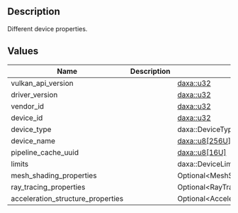 ## Description

Different device properties.

## Values

| Name | Description | Value type |
| --- | --- | --- |
| vulkan_api_version |  | [daxa::u32](Types.md) |
| driver_version |  | [daxa::u32](Types.md) |
| vendor_id |  | [daxa::u32](Types.md) |
| device_id |  | [daxa::u32](Types.md) |
| device_type |  | daxa::DeviceType |
| device_name |  | [daxa::u8[256U]](Types.md) |
| pipeline_cache_uuid |  | [daxa::u8[16U]](Types.md) |
| limits |  | daxa::DeviceLimits |
| mesh_shading_properties |  | Optional\<MeshShaderDeviceProperties> |
| ray_tracing_properties |  | Optional\<RayTracingPipelineProperties> |
| acceleration_structure_properties |  | Optional\<AccelerationStructureProperties> |
